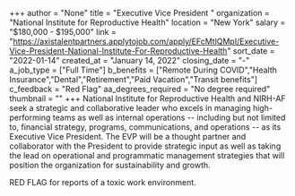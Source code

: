 +++
author = "None"
title = "Executive Vice President "
organization = "National Institute for Reproductive Health"
location = "New York"
salary = "$180,000 - $195,000"
link = "https://axistalentpartners.applytojob.com/apply/EFcMtlQMpI/Executive-Vice-President-National-Institute-For-Reproductive-Health"
sort_date = "2022-01-14"
created_at = "January 14, 2022"
closing_date = "-"
a_job_type = ["Full Time"]
b_benefits = ["Remote During COVID","Health Insurance","Dental","Retirement","Paid Vacation","Transit benefits"]
c_feedback = "Red Flag"
aa_degrees_required = "No degree required"
thumbnail = ""
+++
National Institute for Reproductive Health and NIRH-AF seek a strategic and collaborative leader who excels in managing high-performing teams as well as internal operations -- including but not limited to, financial strategy, programs, communications, and operations -- as its Executive Vice President. The EVP will be a thought partner and collaborator with the President to provide strategic input as well as taking the lead on operational and programmatic management strategies that will position the organization for sustainability and growth.

 RED FLAG for reports of a toxic work environment.